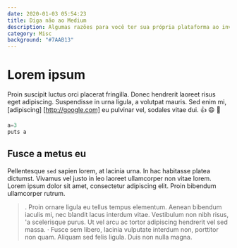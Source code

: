 ```yaml
---
date: 2020-01-03 05:54:23
title: Diga não ao Medium
description: Algumas razões para você ter sua própria plataforma ao invés de soluções
category: Misc
background: "#7AAB13"
---
```


# Lorem ipsum

Proin suscipit luctus orci placerat fringilla. Donec hendrerit laoreet risus eget adipiscing. Suspendisse in urna ligula, a volutpat mauris. Sed enim mi, [adipiscing] [http://google.com] eu pulvinar vel, sodales vitae dui. :thumbsup: :smile: :sparkler:

```javascript
a=3
puts a
```

## Fusce a metus eu
Pellentesque `sed` sapien lorem, at lacinia urna. In hac habitasse platea dictumst. Vivamus vel justo in leo laoreet ullamcorper non vitae lorem. Lorem ipsum dolor sit amet, consectetur adipiscing elit. Proin bibendum ullamcorper rutrum.

>. Proin ornare ligula eu tellus tempus elementum. Aenean bibendum iaculis mi, nec blandit lacus interdum vitae. Vestibulum non nibh risus, 'a scelerisque purus. Ut vel arcu ac tortor adipiscing hendrerit vel sed massa. · Fusce sem libero, lacinia vulputate interdum non, porttitor non quam. Aliquam sed felis ligula. Duis non nulla magna.
